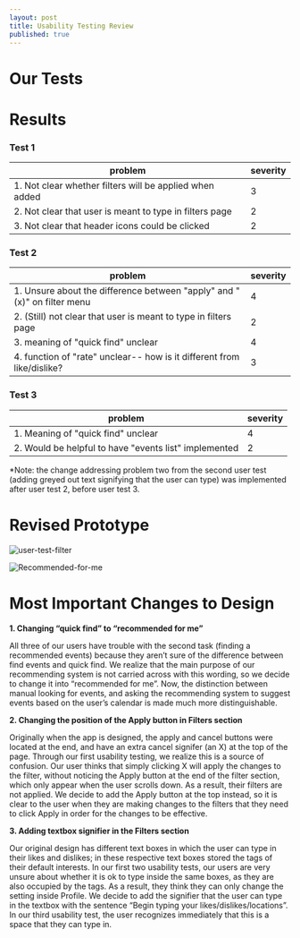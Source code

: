 ```yaml
---
layout: post
title: Usability Testing Review
published: true
---
```


# Our Tests





# Results

### Test 1

| problem          | severity         |
|------------------ | ------------------ |
| 1. Not clear whether filters will be applied when added  |  3  |
| 2. Not clear that user is meant to type in filters page  |  2  |
| 3. Not clear that header icons could be clicked          |  2  |


### Test 2

| problem          | severity         |
|------------------ | ------------------ |
| 1. Unsure about the difference between "apply" and "(x)" on filter menu  |  4  |
| 2. (Still) not clear that user is meant to type in filters page  |  2  |
| 3. meaning of "quick find" unclear        |  4  |
| 4. function of "rate" unclear-- how is it different from like/dislike?        |  3  |


### Test 3

| problem          | severity         |
|------------------ | ------------------ |
| 1. Meaning of "quick find" unclear  |  4  |
| 2. Would be helpful to have "events list" implemented  |  2  |

*Note: the change addressing problem two from the second user test (adding greyed out text signifying that the user can type) was implemented after user test 2, before user test 3.

# Revised Prototype

![user-test-filter]({{site.baseurl}}/img/user-test-filter.jpg)

![Recommended-for-me]({{site.baseurl}}/img/user-test-quick-find.jpg)

# Most Important Changes to Design

**1. Changing “quick find” to “recommended for me”**

All three of our users have trouble with the second task (finding a recommended events) because they aren’t sure of the difference between find events and quick find. We realize that the main purpose of our recommending system is not carried across with this wording, so we decide to change it into “recommended for me”. Now, the distinction between manual looking for events, and asking the recommending system to suggest events based on the user’s calendar is made much more distinguishable.

**2. Changing the position of the Apply button in Filters section**

Originally when the app is designed, the apply and cancel buttons were located at the end, and have an extra cancel signifer (an X) at the top of the page. Through our first usability testing, we realize this is a source of confusion. Our user thinks that simply clicking X will apply the changes to the filter, without noticing the Apply button at the end of the filter section, which only appear when the user scrolls down. As a result, their filters are not applied. We decide to add the Apply button at the top instead, so it is clear to the user when they are making changes to the filters that they need to click Apply in order for the changes to be effective.

**3. Adding textbox signifier in the Filters section**

Our original design has different text boxes in which the user can type in their likes and dislikes; in these respective text boxes stored the tags of their default interests. In our first two usability tests, our users are very unsure about whether it is ok to type inside the same boxes, as they are also occupied by the tags. As a result, they think they can only change the setting inside Profile. We decide to add the signifier that the user can type in the textbox with the sentence “Begin typing your likes/dislikes/locations”. In our third usability test, the user recognizes immediately that this is a space that they can type in.


